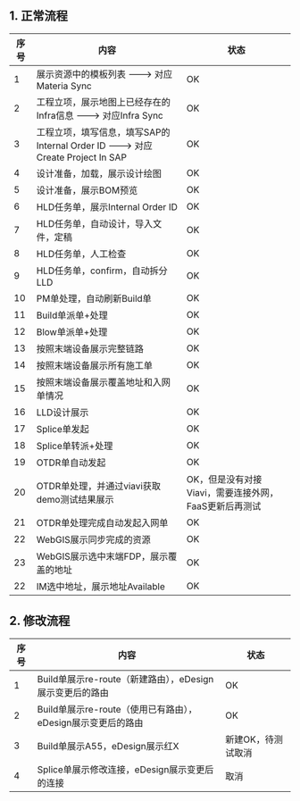 
## 1. 正常流程
|序号|内容|状态|
|-|-|-|
|1|展示资源中的模板列表 ---> 对应Materia Sync| OK |
|2|工程立项，展示地图上已经存在的Infra信息 ---> 对应Infra Sync| OK |
|3|工程立项，填写信息，填写SAP的Internal Order ID ---> 对应 Create Project In SAP| OK |
|4|设计准备，加载，展示设计绘图| OK |
|5|设计准备，展示BOM预览| OK |
|6|HLD任务单，展示Internal Order ID| OK |
|7|HLD任务单，自动设计，导入文件，定稿| OK |
|8|HLD任务单，人工检查| OK |
|9|HLD任务单，confirm，自动拆分LLD| OK |
|10|PM单处理，自动刷新Build单| OK |
|11|Build单派单+处理| OK |
|12|Blow单派单+处理| OK |
|13|按照末端设备展示完整链路| OK |
|14|按照末端设备展示所有施工单| OK |
|15|按照末端设备展示覆盖地址和入网单情况| OK |
|16|LLD设计展示| OK |
|17|Splice单发起| OK |
|18|Splice单转派+处理| OK |
|19|OTDR单自动发起| OK|
|20|OTDR单处理，并通过viavi获取demo测试结果展示| OK，但是没有对接Viavi，需要连接外网，FaaS更新后再测试 |
|21|OTDR单处理完成自动发起入网单| OK |
|22|WebGIS展示同步完成的资源| OK |
|23|WebGIS展示选中末端FDP，展示覆盖的地址| OK |
|22|IM选中地址，展示地址Available| OK |

## 2. 修改流程
|序号|内容|状态|
|-|-|-|
|1|Build单展示re-route（新建路由），eDesign展示变更后的路由| OK |
|2|Build单展示re-route（使用已有路由），eDesign展示变更后的路由| OK |
|3|Build单展示A55，eDesign展示红X| 新建OK，待测试取消 |
|4|Splice单展示修改连接，eDesign展示变更后的连接| 取消 |
